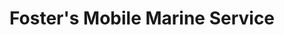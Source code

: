 ---
title: "Foster's Mobile Marine Service"
url: /grantsboro/fosters-mobile-marine-service/
shop: boat
---